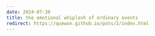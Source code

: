 ```yaml
---
date: 2024-07-30
title: the emotional whiplash of ordinary events
redirect: https://quewon.github.io/pots/2/index.html
---
```

